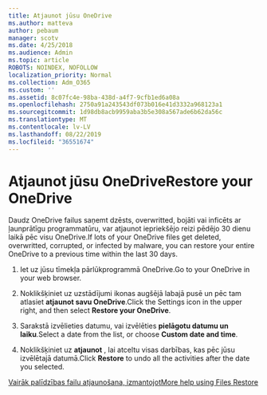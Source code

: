 ```yaml
---
title: Atjaunot jūsu OneDrive
ms.author: matteva
author: pebaum
manager: scotv
ms.date: 4/25/2018
ms.audience: Admin
ms.topic: article
ROBOTS: NOINDEX, NOFOLLOW
localization_priority: Normal
ms.collection: Adm_O365
ms.custom: ''
ms.assetid: 8c07fc4e-98ba-438d-a4f7-9cfb1ed6a08a
ms.openlocfilehash: 2750a91a243543df073b016e41d3332a968123a1
ms.sourcegitcommit: 1d98db8acb9959aba3b5e308a567ade6b62da56c
ms.translationtype: MT
ms.contentlocale: lv-LV
ms.lasthandoff: 08/22/2019
ms.locfileid: "36551674"
---
```

# <a name="restore-your-onedrive"></a><span data-ttu-id="45a3d-102">Atjaunot jūsu OneDrive</span><span class="sxs-lookup"><span data-stu-id="45a3d-102">Restore your OneDrive</span></span>

<span data-ttu-id="45a3d-103">Daudz OneDrive failus saņemt dzēsts, overwritted, bojāti vai inficēts ar ļaunprātīgu programmatūru, var atjaunot iepriekšējo reizi pēdējo 30 dienu laikā pēc visu OneDrive.</span><span class="sxs-lookup"><span data-stu-id="45a3d-103">If lots of your OneDrive files get deleted, overwritted, corrupted, or infected by malware, you can restore your entire OneDrive to a previous time within the last 30 days.</span></span>
  
1. <span data-ttu-id="45a3d-104">Iet uz jūsu tīmekļa pārlūkprogrammā OneDrive.</span><span class="sxs-lookup"><span data-stu-id="45a3d-104">Go to your OneDrive in your web browser.</span></span>
    
2. <span data-ttu-id="45a3d-105">Noklikšķiniet uz uzstādījumi ikonas augšējā labajā pusē un pēc tam atlasiet **atjaunot savu OneDrive**.</span><span class="sxs-lookup"><span data-stu-id="45a3d-105">Click the Settings icon in the upper right, and then select **Restore your OneDrive**.</span></span>
    
3. <span data-ttu-id="45a3d-106">Sarakstā izvēlieties datumu, vai izvēlēties **pielāgotu datumu un laiku**.</span><span class="sxs-lookup"><span data-stu-id="45a3d-106">Select a date from the list, or choose **Custom date and time**.</span></span>
    
4. <span data-ttu-id="45a3d-107">Noklikšķiniet uz **atjaunot** , lai atceltu visas darbības, kas pēc jūsu izvēlētajā datumā.</span><span class="sxs-lookup"><span data-stu-id="45a3d-107">Click **Restore** to undo all the activities after the date you selected.</span></span> 
    
[<span data-ttu-id="45a3d-108">Vairāk palīdzības failu atjaunošana, izmantojot</span><span class="sxs-lookup"><span data-stu-id="45a3d-108">More help using Files Restore</span></span>](https://go.microsoft.com/fwlink/?linkid=872874)
  

